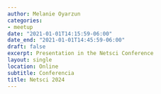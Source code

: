 ```yaml
---
author: Melanie Oyarzun
categories:
- meetup
date: "2021-01-01T14:15:59-06:00"
date_end: "2021-01-01T14:45:59-06:00"
draft: false
excerpt: Presentation in the Netsci Conference
layout: single
location: Online
subtitle: Conferencia
title: Netsci 2024
---
```



